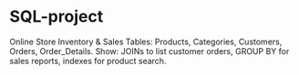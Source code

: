 # SQL-project
Online Store Inventory &amp; Sales  Tables: Products, Categories, Customers, Orders, Order_Details.  Show: JOINs to list customer orders, GROUP BY for sales reports, indexes for product search.
